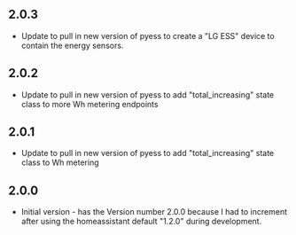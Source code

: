 <!-- https://developers.home-assistant.io/docs/add-ons/presentation#keeping-a-changelog -->

## 2.0.3
- Update to pull in new version of pyess to create a "LG ESS" device to contain the energy sensors.

## 2.0.2
- Update to pull in new version of pyess to add "total_increasing" state class to more Wh metering endpoints

## 2.0.1
- Update to pull in new version of pyess to add "total_increasing" state class to Wh metering

## 2.0.0

- Initial version - has the Version number 2.0.0 because I had to increment after using the homeassistant default "1.2.0" during development.